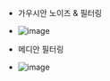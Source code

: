 - 가우시안 노이즈 & 필터링
- ![image](https://user-images.githubusercontent.com/59414764/111043196-9d078f80-8484-11eb-94b2-8917ff8836e3.png)

- 메디안 필터링
- ![image](https://user-images.githubusercontent.com/59414764/111043218-b4467d00-8484-11eb-9721-ead8e0de58cf.png)
